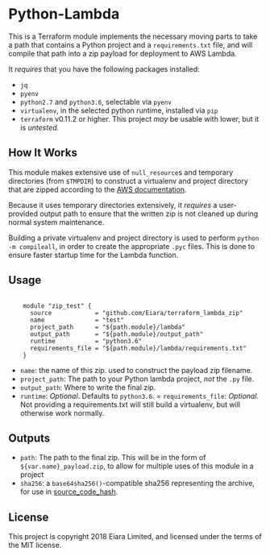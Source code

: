 # Python-Lambda

This is a Terraform module implements the necessary moving parts to take a path that contains a Python project and a `requirements.txt` file, and will compile that path into a zip payload for deployment to AWS Lambda.

It _requires_ that you have the following packages installed:

 - `jq`
 - `pyenv`
 - `python2.7` and `python3.6`, selectable via `pyenv`
 - `virtualenv`, in the selected python runtime, installed via `pip`
 - `terraform` v0.11.2 or higher. This project _may_ be usable with lower, but it is _untested._

## How It Works

This module makes extensive use of `null_resource`s and temporary directories (from `$TMPDIR`) to construct a virtualenv and project directory that are zipped according to the [AWS documentation](https://docs.aws.amazon.com/lambda/latest/dg/lambda-python-how-to-create-deployment-package.html).

Because it uses temporary directories extensively, it _requires_ a user-provided output path to ensure that the written zip is not cleaned up during normal system maintenance.

Building a private virtualenv and project directory is used to perform `python -m compileall`, in order to create the appropriate `.pyc` files. This is done to ensure faster startup time for the Lambda function.

## Usage

```

    module "zip_test" {
      source            = "github.com/Eiara/terraform_lambda_zip"
      name              = "test"
      project_path      = "${path.module}/lambda"
      output_path       = "${path.module}/output_path"
      runtime           = "python3.6"
      requirements_file = "${path.module}/lambda/requirements.txt"
    }
```

- `name`:               the name of this zip. used to construct the payload zip filename.
- `project_path`:       The path to your Python lambda project, _not_ the `.py` file.
- `output_path`:        Where to write the final zip.
- `runtime`:            *Optional*. Defaults to `python3.6`.
= `requirements_file`:  *Optional*. Not providing a requirements.txt will still build a virtualenv, but will otherwise work normally.

## Outputs

- `path`: The path to the final zip. This will be in the form of `${var.name}_payload.zip`, to allow for multiple uses of this module in a project
- `sha256`: a `base64sha256()`-compatible sha256 representing the archive, for use in [source_code_hash](https://www.terraform.io/docs/providers/aws/r/lambda_function.html#source_code_hash).

## License

This project is copyright 2018 Eiara Limited, and licensed under the terms of the MIT license.